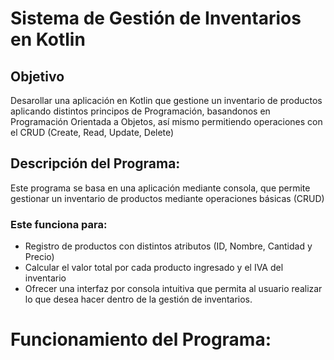 # Sistema de Gestión de Inventarios en Kotlin

## Objetivo

Desarollar una aplicación en Kotlin que gestione un inventario de productos aplicando distintos principos de Programación, basandonos en Programación Orientada a Objetos, así mismo permitiendo operaciones con el CRUD (Create, Read, Update, Delete) 

## Descripción del Programa:

Este programa se basa en una aplicación mediante consola, que permite gestionar un inventario de productos mediante operaciones básicas (CRUD)

### Este funciona para:

* Registro de productos con distintos atributos (ID, Nombre, Cantidad y Precio)
* Calcular el valor total por cada producto ingresado y el IVA del inventario
* Ofrecer una interfaz por consola intuitiva que permita al usuario realizar lo que desea hacer dentro de la gestión de inventarios.

# Funcionamiento del Programa:


